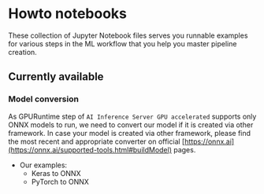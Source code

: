 <!--
SPDX-FileCopyrightText: Copyright (C) 2020-2024 Siemens AG

SPDX-License-Identifier: MIT
-->

# Howto notebooks

These collection of Jupyter Notebook files serves you runnable examples for various steps in the ML workflow that you help you master pipeline creation.

## Currently available

### Model conversion  
As GPURuntime step of `AI Inference Server GPU accelerated` supports only ONNX models to run, we need to convert our model if it is created via other framework. In case your model is created via other framework, please find the most recent and appropriate converter on official [https://onnx.ai](https://onnx.ai/supported-tools.html#buildModel) pages.

- Our examples:
  - Keras to ONNX
  - PyTorch to ONNX
  
